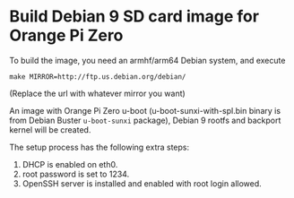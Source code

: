 # Build Debian 9 SD card image for Orange Pi Zero

To build the image, you need an armhf/arm64 Debian system, and execute

    make MIRROR=http://ftp.us.debian.org/debian/
    
(Replace the url with whatever mirror you want)  

An image with Orange Pi Zero u-boot (u-boot-sunxi-with-spl.bin binary is from Debian Buster `u-boot-sunxi` package), Debian 9 rootfs and backport kernel will be created.

The setup process has the following extra steps:

1. DHCP is enabled on eth0.
1. root password is set to 1234.
1. OpenSSH server is installed and enabled with root login allowed.
